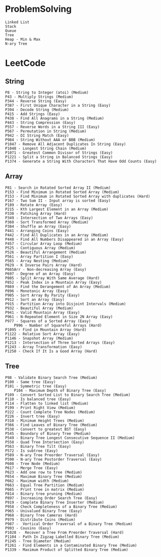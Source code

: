# ProblemSolving
	Linked List
	Stack
	Queue
	Tree
    Heap - Min & Max
	N-ary Tree

# LeetCode
## String
    P8 - String to Integer (atoi) (Medium)
    P43 - Multiply Strings (Medium)
    P344 - Reverse String (Easy)
    P387 - First Unique Character in a String (Easy)
    P394 - Decode String (Medium)
    P415 - Add Strings (Easy)
    P438 - Find All Anagrams in a String (Medium)
    P443 - String Compression (Easy)
    P557 - Reverse Words in a String III (Easy)
    P567 - Permutation in String (Medium)
    P942 - DI String Match (Easy)
    P984 - String Without AAA or BBB (Medium)
    P1047 - Remove All Adjacent Duplicates In String (Easy)
    P1048 - Longest String Chain (Medium)
    P1071 - Greatest Common Divisor of Strings (Easy)
    P1221 - Split a String in Balanced Strings (Easy)
    P1374 - Generate a String With Characters That Have Odd Counts (Easy)
    
## Array
    P81 - Search in Rotated Sorted Array II (Medium)
    P153 - Find Minimum in Rotated Sorted Array (Medium)
    P153 - Find Minimum in Rotated Sorted Array with duplicates (Hard)
    P167 - Two Sum II - Input array is sorted (Easy)
    P189 - Rotate Array (Easy)
    P215 - Kth Largest Element in an Array (Medium)
    P330 - Patching Array (Hard)
    P349 - Intersection of Two Arrays (Easy)
    P360 - Sort Transformed Array (Medium)
    P384 - Shuffle an Array (Easy)
    P441 - Arranging Coins (Easy)
    P442 - Find All Duplicates in an Array (Medium)
    P448 - Find All Numbers Disappeared in an Array (Easy)
    P457 - Circular Array Loop (Medium)
    P525 - Contiguous Array (Medium)
    P526 - Beautiful Arrangement (Medium)
    P561 - Array Partition I (Easy)
    P565 - Array Nesting (Medium)
    P629 - K Inverse Pairs Array (Hard)
    P665Arr - Non-decreasing Array (Easy)
    P697 - Degree of an Array (Easy)
    P805 - Split Array With Same Average (Hard)
    P852 - Peak Index in a Mountain Array (Easy)
    P869 - Find the Derangement of An Array (Medium)
    P896 - Monotonic Array (Easy)
    P905 - Sort Array By Parity (Easy)
    P912 - Sort an Array (Easy)
    P915 - Partition Array into Disjoint Intervals (Medium)
    P932 - Beautiful Array (Medium)
    P941 - Valid Mountain Array (Easy)
    P961 - N-Repeated Element in Size 2N Array (Easy)
    P977 - Squares of a Sorted Array (Easy)
		P996 - Number of Squareful Arrays (Hard)
    P1095 - Find in Mountain Array (Hard)
    P1122 - Relative Sort Array (Easy)
    P1146 - Snapshot Array (Medium)
    P1213 - Intersection of Three Sorted Arrays (Easy)
    P1243 - Array Transformation (Easy)
    P1250 - Check If It Is a Good Array (Hard)

## Tree
    P98 - Validate Binary Search Tree (Medium)
    P100 - Same tree (Easy)
    P101 - Symmetric tree (Easy)
		P104 - Maximum Depth of Binary Tree (Easy)
    P109 - Convert Sorted List to Binary Search Tree (Medium)
    P110 - Is balanced tree (Easy)
    P114 - Flatten to linked list (Medium)
    P199 - Print Right View (Medium)
    P222 - Count Complete Tree Nodes (Medium)
    P226 - Invert tree (Easy)
    P310 - Minimum Height Trees (Medium)
    P366 - Find Leaves of Binary Tree (Medium)
    P538 - Convert to greatest BST (Easy)
    P545 - Boundary of Binary Tree (Medium)
    P549 - Binary Tree Longest Consecutive Sequence II (Medium)
    P558 - Quad Tree Intersection (Easy)
    P563 - Binary Tree Tilt (Easy)
    P572 - Is subtree (Easy)
    P589 - N-ary Tree Preorder Traversal (Easy)
    P590 - N-ary Tree Postorder Traversal (Easy)
    P608 - Tree Node (Medium)
    P617 - Merge Tree (Easy)
    P623 - Add one row to tree (Medium)
    P654 - Maximum Binary Tree (Medium)
    P662 - Maximum width (Medium)
    P663 - Equal Tree Partition (Medium)
    P665 - Print tree in matrix (Medium)
    P814 - Binary tree pruning (Medium)
    P897 - Increasing Order Search Tree (Easy)
    P919 - Complete Binary Tree Inserter (Medium)  
    P958 - Check Completeness of a Binary Tree (Medium)
    P965 - Univalued Binary Tree (Easy)
    P968 - Binary Tree Cameras (Hard)
    P979 - Distribute Coins (Medium)
    P987 -  Vertical Order Traversal of a Binary Tree (Medium)
    P993 - Cousins (Easy)
    P1028 -  Recover a Tree From Preorder Traversal (Hard)
    P1104 - Path In Zigzag Labelled Binary Tree (Medium)
    P1245 - Tree Diameter (Medium)
    P1261 - Find Elements in a Contaminated Binary Tree (Medium)
    P1339 - Maximum Product of Splitted Binary Tree (Medium)
